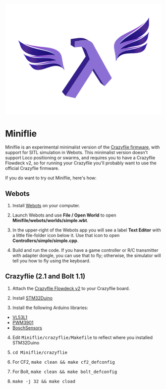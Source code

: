 <img src="media/lambdaflight.png">

# Miniflie
Miniflie is an experimental minimalist version of the 
[Crazyflie firmware](https://github.com/bitcraze/crazyflie-firmware),
with support for SITL simulation in Webots.  This minimalist version doesn't 
support Loco positioning or swarms, and requires you to have a Crazyflie Flowdeck v2,
so for running your Crazyflie you'll probably want to use the official
Crazyflie firmware.

If you do want to try out Miniflie, here's how:

## Webots

1. Install [Webots](https://cyberbotics.com/) on your computer.  

2. Launch Webots and use <b>File / Open World</b> to open <b>Minifile/webots/worlds/simple.wbt</b>.

3. In the upper-right of the Webots app you will see a label <b>Text Editor</b> with a little file-folder
icon below it.  Use that icon to open <b>Controllers/simple/simple.cpp</b>.

4.  Build and run the code.  If you have a game controller or R/C transmitter with
adapter dongle, you can use that to fly;  otherwise, the simulator will tell you 
how to fly using the keyboard.

## Crazyflie (2.1 and Bolt 1.1)

1. Attach the
[Crazyflie Flowdeck v2](https://www.bitcraze.io/products/flow-deck-v2/)
to your Crazyflie board.

2. Install [STM32Duino](https://github.com/stm32duino)

3. Install the following Arduino libraries:

* [VL53L1](https://github.com/simondlevy/VL53L1)
* [PWM3901](https://github.com/simondlevy/PMW3901)
* [BoschSensors](https://github.com/simondlevy/BoschSensors)

4. Edit <tt>Miniflie/crazyflie/Makefile</tt> to reflect where you 
installed STM32Duino

5. <tt>cd Miniflie/crazyflie</tt>

6. For CF2, <tt>make clean && make cf2_defconfig</tt> 

7. For Bolt, <tt>make clean && make bolt_defconfig</tt> 

8. <tt>make -j 32 && make cload</tt>


